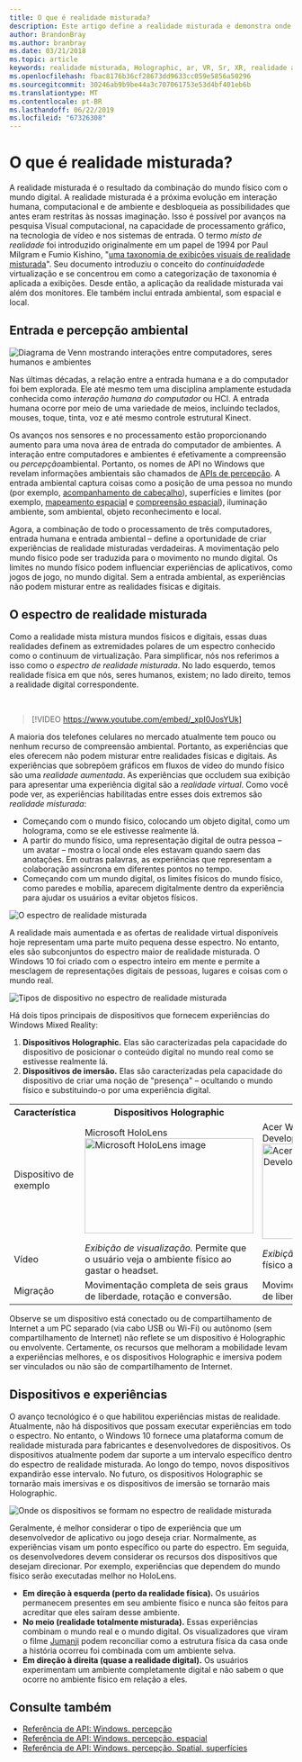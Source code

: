 ```yaml
---
title: O que é realidade misturada?
description: Este artigo define a realidade misturada e demonstra onde os dispositivos AR e VR simples, bem como dispositivos Windows Mixed Reality, como o Microsoft HoloLens e o Windows Mixed Realm, os headsets, ficam ao longo do espectro de realidade misturada.
author: BrandonBray
ms.author: branbray
ms.date: 03/21/2018
ms.topic: article
keywords: realidade misturada, Holographic, ar, VR, Sr, XR, realidade aumentada, realidade virtual, explicação
ms.openlocfilehash: fbac8176b36cf28673dd9633cc059e5856a50296
ms.sourcegitcommit: 30246ab9b9be44a3c707061753e53d4bf401eb6b
ms.translationtype: MT
ms.contentlocale: pt-BR
ms.lasthandoff: 06/22/2019
ms.locfileid: "67326308"
---
```

# <a name="what-is-mixed-reality"></a>O que é realidade misturada?

A realidade misturada é o resultado da combinação do mundo físico com o mundo digital. A realidade misturada é a próxima evolução em interação humana, computacional e de ambiente e desbloqueia as possibilidades que antes eram restritas às nossas imaginação. Isso é possível por avanços na pesquisa Visual computacional, na capacidade de processamento gráfico, na tecnologia de vídeo e nos sistemas de entrada. O termo *misto de realidade* foi introduzido originalmente em um papel de 1994 por Paul Milgram e Fumio Kishino, "[uma taxonomia de exibições visuais de realidade misturada](http://etclab.mie.utoronto.ca/people/paul_dir/IEICE94/ieice.html)". Seu documento introduziu o conceito do *continuidade*de virtualização e se concentrou em como a categorização de taxonomia é aplicada a exibições. Desde então, a aplicação da realidade misturada vai além dos monitores. Ele também inclui entrada ambiental, som espacial e local.

## <a name="environmental-input-and-perception"></a>Entrada e percepção ambiental

![Diagrama de Venn mostrando interações entre computadores, seres humanos e ambientes](images/mixed-reality-venn-diagram-300px.png)<br> 

Nas últimas décadas, a relação entre a entrada humana e a do computador foi bem explorada. Ele até mesmo tem uma disciplina amplamente estudada conhecida como *interação humana do computador* ou HCI. A entrada humana ocorre por meio de uma variedade de meios, incluindo teclados, mouses, toque, tinta, voz e até mesmo controle estrutural Kinect.

Os avanços nos sensores e no processamento estão proporcionando aumento para uma nova área de entrada do computador de ambientes. A interação entre computadores e ambientes é efetivamente a compreensão ou *percepção*ambiental. Portanto, os nomes de API no Windows que revelam informações ambientais são chamados de [APIs de percepção](https://docs.microsoft.com/uwp/api/Windows.Perception). A entrada ambiental captura coisas como a posição de uma pessoa no mundo (por exemplo, [acompanhamento de cabeçalho](coordinate-systems.md)), superfícies e limites (por exemplo, [mapeamento espacial](spatial-mapping.md) e [compreensão espacial](case-study-expanding-the-spatial-mapping-capabilities-of-hololens.md)), iluminação ambiente, som ambiental, objeto reconhecimento e local.

Agora, a combinação de todo o processamento de três computadores, entrada humana e entrada ambiental – define a oportunidade de criar experiências de realidade misturadas verdadeiras. A movimentação pelo mundo físico pode ser traduzida para o movimento no mundo digital. Os limites no mundo físico podem influenciar experiências de aplicativos, como jogos de jogo, no mundo digital. Sem a entrada ambiental, as experiências não podem misturar entre as realidades físicas e digitais.

## <a name="the-mixed-reality-spectrum"></a>O espectro de realidade misturada

Como a realidade mista mistura mundos físicos e digitais, essas duas realidades definem as extremidades polares de um espectro conhecido como o continuum de virtualização. Para simplificar, nós nos referimos a isso como o *espectro de realidade misturada*. No lado esquerdo, temos realidade física em que nós, seres humanos, existem; no lado direito, temos a realidade digital correspondente.

<br>

>[!VIDEO https://www.youtube.com/embed/_xpI0JosYUk]

A maioria dos telefones celulares no mercado atualmente tem pouco ou nenhum recurso de compreensão ambiental. Portanto, as experiências que eles oferecem não podem misturar entre realidades físicas e digitais. As experiências que sobrepõem gráficos em fluxos de vídeo do mundo físico são uma *realidade aumentada*. As experiências que occludem sua exibição para apresentar uma experiência digital são a *realidade virtual*. Como você pode ver, as experiências habilitadas entre esses dois extremos são *realidade misturada*:
* Começando com o mundo físico, colocando um objeto digital, como um holograma, como se ele estivesse realmente lá.
* A partir do mundo físico, uma representação digital de outra pessoa – um avatar – mostra o local onde eles estavam quando saem das anotações. Em outras palavras, as experiências que representam a colaboração assíncrona em diferentes pontos no tempo.
* Começando com um mundo digital, os limites físicos do mundo físico, como paredes e mobília, aparecem digitalmente dentro da experiência para ajudar os usuários a evitar objetos físicos.

![O espectro de realidade misturada](images/mixed-reality-spectrum-550px.png)

A realidade mais aumentada e as ofertas de realidade virtual disponíveis hoje representam uma parte muito pequena desse espectro. No entanto, eles são subconjuntos do espectro maior de realidade misturada. O Windows 10 foi criado com o espectro inteiro em mente e permite a mesclagem de representações digitais de pessoas, lugares e coisas com o mundo real.

![Tipos de dispositivo no espectro de realidade misturada](images/mixed-reality-spectrum-device-types-550px.png)

Há dois tipos principais de dispositivos que fornecem experiências do Windows Mixed Reality:
1. **Dispositivos Holographic.** Elas são caracterizadas pela capacidade do dispositivo de posicionar o conteúdo digital no mundo real como se estivesse realmente lá.
2. **Dispositivos de imersão.** Elas são caracterizadas pela capacidade do dispositivo de criar uma noção de "presença" – ocultando o mundo físico e substituindo-o por uma experiência digital.

<table>
<tr>
<th width="20%"> Característica</th><th width="40%"> Dispositivos Holographic</th><th width="40%"> Dispositivos de imersão</th>
</tr><tr>
<td> Dispositivo de exemplo</td><td> Microsoft HoloLens<br /> <img alt="Microsoft HoloLens image" width="300" height="169" src="images/mshololens-hero1-whitbg-rgb-300px.png" /></td><td> Acer Windows Mixed Reality Development Edition<br /> <img alt="Acer Windows Mixed Reality Development Edition image" width="300" height="169" src="images/acer-windows-mixed-reality-development-edition-headset-300px.jpg" /></td>
</tr><tr>
<td> Vídeo</td><td> <i>Exibição de visualização.</i> Permite que o usuário veja o ambiente físico ao gastar o headset.</td><td> <i>Exibição opaca.</i> Bloqueia o ambiente físico ao gastar o headset.</td>
</tr><tr>
<td> Migração</td><td> Movimentação completa de seis graus de liberdade, rotação e conversão.</td><td> Movimentação completa de seis graus de liberdade, rotação e conversão.</td>
</tr>
</table>

Observe se um dispositivo está conectado ou de compartilhamento de Internet a um PC separado (via cabo USB ou Wi-Fi) ou autônomo (sem compartilhamento de Internet) não reflete se um dispositivo é Holographic ou envolvente. Certamente, os recursos que melhoram a mobilidade levam a experiências melhores, e os dispositivos Holographic e imersiva podem ser vinculados ou não são de compartilhamento de Internet.

## <a name="devices-and-experiences"></a>Dispositivos e experiências

O avanço tecnológico é o que habilitou experiências mistas de realidade. Atualmente, não há dispositivos que possam executar experiências em todo o espectro. No entanto, o Windows 10 fornece uma plataforma comum de realidade misturada para fabricantes e desenvolvedores de dispositivos. Os dispositivos atualmente podem dar suporte a um intervalo específico dentro do espectro de realidade misturada. Ao longo do tempo, novos dispositivos expandirão esse intervalo. No futuro, os dispositivos Holographic se tornarão mais imersivas e os dispositivos de imersão se tornarão mais Holographic.

![Onde os dispositivos se formam no espectro de realidade misturada](images/mixed-reality-spectrum-device-placement-550px.png)

Geralmente, é melhor considerar o tipo de experiência que um desenvolvedor de aplicativo ou jogo deseja criar. Normalmente, as experiências visam um ponto específico ou parte do espectro. Em seguida, os desenvolvedores devem considerar os recursos dos dispositivos que desejam direcionar. Por exemplo, experiências que dependem do mundo físico serão executadas melhor no HoloLens.
* **Em direção à esquerda (perto da realidade física).** Os usuários permanecem presentes em seu ambiente físico e nunca são feitos para acreditar que eles saíram desse ambiente.
* **No meio (realidade totalmente misturada).** Essas experiências combinam o mundo real e o mundo digital. Os visualizadores que viram o filme [Jumanji](https://en.wikipedia.org/wiki/Jumanji) podem reconciliar como a estrutura física da casa onde a história ocorreu foi combinada com um ambiente selva.
* **Em direção à direita (quase a realidade digital).** Os usuários experimentam um ambiente completamente digital e não sabem o que ocorre no ambiente físico em relação a eles.


## <a name="see-also"></a>Consulte também
* [Referência de API: Windows. percepção](https://docs.microsoft.com/uwp/api/Windows.Perception)
* [Referência de API: Windows. percepção. espacial](https://docs.microsoft.com/uwp/api/Windows.Perception.Spatial)
* [Referência de API: Windows. percepção. Spatial. superfícies](https://docs.microsoft.com/uwp/api/Windows.Perception.Spatial.Surfaces)

